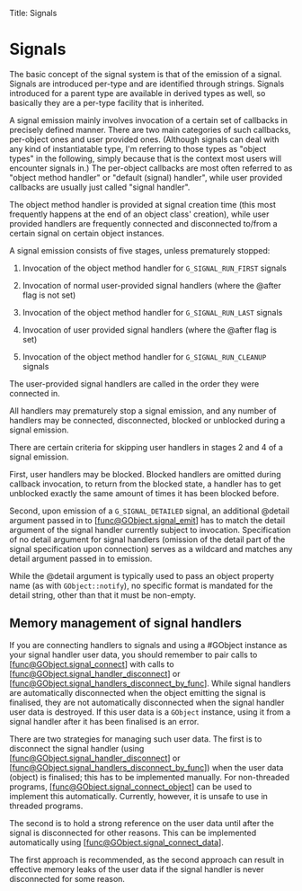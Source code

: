 Title: Signals

# Signals

The basic concept of the signal system is that of the emission
of a signal. Signals are introduced per-type and are identified
through strings. Signals introduced for a parent type are available
in derived types as well, so basically they are a per-type facility
that is inherited.

A signal emission mainly involves invocation of a certain set of
callbacks in precisely defined manner. There are two main categories
of such callbacks, per-object ones and user provided ones.
(Although signals can deal with any kind of instantiatable type, I'm
referring to those types as "object types" in the following, simply
because that is the context most users will encounter signals in.)
The per-object callbacks are most often referred to as "object method
handler" or "default (signal) handler", while user provided callbacks are
usually just called "signal handler".

The object method handler is provided at signal creation time (this most
frequently happens at the end of an object class' creation), while user
provided handlers are frequently connected and disconnected to/from a
certain signal on certain object instances.

A signal emission consists of five stages, unless prematurely stopped:

1. Invocation of the object method handler for `G_SIGNAL_RUN_FIRST` signals

2. Invocation of normal user-provided signal handlers (where the @after
   flag is not set)

3. Invocation of the object method handler for `G_SIGNAL_RUN_LAST` signals

4. Invocation of user provided signal handlers (where the @after flag is set)

5. Invocation of the object method handler for `G_SIGNAL_RUN_CLEANUP` signals

The user-provided signal handlers are called in the order they were
connected in.

All handlers may prematurely stop a signal emission, and any number of
handlers may be connected, disconnected, blocked or unblocked during
a signal emission.

There are certain criteria for skipping user handlers in stages 2 and 4
of a signal emission.

First, user handlers may be blocked. Blocked handlers are omitted during
callback invocation, to return from the blocked state, a handler has to
get unblocked exactly the same amount of times it has been blocked before.

Second, upon emission of a `G_SIGNAL_DETAILED` signal, an additional
@detail argument passed in to [func@GObject.signal_emit] has to match
the detail argument of the signal handler currently subject to invocation.
Specification of no detail argument for signal handlers (omission of the
detail part of the signal specification upon connection) serves as a
wildcard and matches any detail argument passed in to emission.

While the @detail argument is typically used to pass an object property name
(as with `GObject::notify`), no specific format is mandated for the detail
string, other than that it must be non-empty.

## Memory management of signal handlers

If you are connecting handlers to signals and using a #GObject instance as
your signal handler user data, you should remember to pair calls to
[func@GObject.signal_connect] with calls to [func@GObject.signal_handler_disconnect]
or [func@GObject.signal_handlers_disconnect_by_func]. While signal handlers are
automatically disconnected when the object emitting the signal is finalised,
they are not automatically disconnected when the signal handler user data is
destroyed. If this user data is a `GObject` instance, using it from a
signal handler after it has been finalised is an error.

There are two strategies for managing such user data. The first is to
disconnect the signal handler (using [func@GObject.signal_handler_disconnect]
or [func@GObject.signal_handlers_disconnect_by_func]) when the user data (object)
is finalised; this has to be implemented manually. For non-threaded programs,
[func@GObject.signal_connect_object] can be used to implement this automatically.
Currently, however, it is unsafe to use in threaded programs.

The second is to hold a strong reference on the user data until after the
signal is disconnected for other reasons. This can be implemented
automatically using [func@GObject.signal_connect_data].

The first approach is recommended, as the second approach can result in
effective memory leaks of the user data if the signal handler is never
disconnected for some reason.

